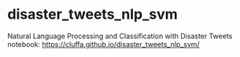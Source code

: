 # disaster_tweets_nlp_svm
Natural Language Processing and Classification with Disaster Tweets  
notebook: https://cluffa.github.io/disaster_tweets_nlp_svm/

